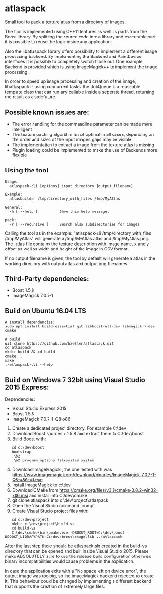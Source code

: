 # atlaspack
Small tool to pack a texture atlas from a directory of images.

The tool is implemented using C++11 features as well as parts from the Boost library.
By splitting the source code into a library and executable part it is possible to reuse
the logic inside any application.

Also the libatlaspack library offers possibility to implement a different image processing
backend. By implementing the Backend and PaintDevice interfaces it is possible to completely
switch those out. One example Backend is provided which is using ImageMagick++ to implement
the image processing.

In order to speed up image processing and creation of the image, libatlaspack is using
concurrent tasks, the JobQueue is a reuseable template class that can run any callable inside
a seperate thread, returning the result as a std::future.

Possible known issues are:
---------------------------
- The error handling for the commandline parameter can be made more intelligent
- The texture packing algorithm is not optimal in all cases, depending on the order and sizes
  of the input images gaps may be visible
- The implementation to extract a image from the texture atlas is missing
- Plugin loading could be implemented to make the use of Backends more flexible

Using the tool
--------------------------
```
Usage:
  atlaspack-cli [options] input_directory [output_filename]

Example:
  atlasbuilder /tmp/directory_with_files /tmp/MyAtlas

General:
  -h [ --help ]          Show this help message.

pack:
  -r [ --recursive ]     Search also subdirectories for images
```

Calling the tool as in the example: "atlaspack-cli /tmp/directory_with_files /tmp/MyAtlas" will
generate a /tmp/MyAtlas.atlas and /tmp/MyAtlas.png. The .atlas file contains the texture description
with image name, x and y offset as well as width and height of the image in CSV format.

If no output filename is given, the tool by default will generate a atlas in the working directory with
output.atlas and output.png filenames.

Third-Party dependencies:
--------------------------
- Boost 1.5.8
- ImageMagick 7.0.7-1


Build on Ubuntu 16.04 LTS
--------------------------------------------------------------------
```
# Install dependencies:
sudo apt install build-essential git libboost-all-dev libmagick++-dev cmake

# build
git clone https://github.com/bzeller/atlaspack.git
cd atlaspack
mkdir build && cd build
cmake ..
make
./atlaspack-cli --help
```

Build on Windows 7 32bit using Visual Studio 2015 Express:
--------------------------------------------------------------------

Dependencies:
- Visual Studio Express 2015
- Boost 1.5.8
- ImageMagick 7.0.7-1-Q8-x86

1. Create a dedicated project directory. For example C:\dev
2. Download Boost sources v 1.5.8 and extract them to C:\dev\boost
3. Build Boost with:
```
   cd c:\dev\boost
   bootstrap
   .\b2
   .\b2 program_options filesystem system
```
4. Download ImageMagick , the one tested with was https://www.imagemagick.org/download/binaries/ImageMagick-7.0.7-1-Q8-x86-dll.exe
5. Install ImageMagick to c:\dev
6. Download CMake from https://cmake.org/files/v3.8/cmake-3.8.2-win32-x86.msi and install into C:\dev\cmake
7. git clone atlaspack into c:\dev\project\atlaspack
8. Open the Visual Studio command prompt
9. Create Visual Studio project files with:
```
   cd c:\dev\project
   mkdir c:\dev\project\build-vs
   cd build-vs
   C:\dev\cmake\bin\cmake.exe -DBOOST_ROOT=C:\dev\boost -DBOOST_LIBRARYPATH=C:\dev\boost\stage\lib ../atlaspack
```

After the last step there should be atlaspack.sln created in the build-vs directory that can be opened and built inside
Visual Studio 2015. Please make ABSOLUTELY sure to use the release build configuration otherwise binary incompatibilities
would cause problems in the application.

In case the application exits with a "No space left on device error", the output image was too big, so the ImageMagick backend
rejected to create it. This behaviour could be changed by implementing a different backend that supports the creation of extremely
large files.
